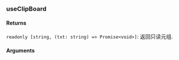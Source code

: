 ### useClipBoard

#### Returns

`readonly [string, (txt: string) => Promise<void>]`: 返回只读元组.

#### Arguments
